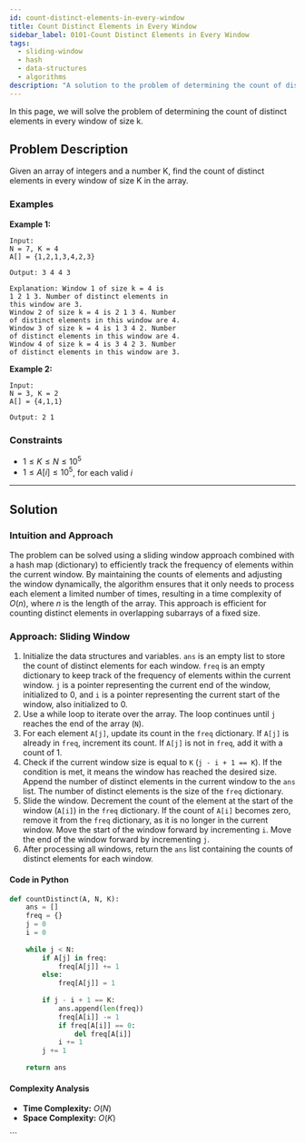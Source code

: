 ```yaml
---
id: count-distinct-elements-in-every-window
title: Count Distinct Elements in Every Window
sidebar_label: 0101-Count Distinct Elements in Every Window
tags:
  - sliding-window
  - hash
  - data-structures
  - algorithms
description: "A solution to the problem of determining the count of distinct elements in every window of size k."
---
```


In this page, we will solve the problem of determining the count of distinct elements in every window of size k.

## Problem Description

Given an array of integers and a number K, find the count of distinct elements in every window of size K in the array.

### Examples

**Example 1:**

```plaintext
Input:
N = 7, K = 4
A[] = {1,2,1,3,4,2,3}

Output: 3 4 4 3

Explanation: Window 1 of size k = 4 is
1 2 1 3. Number of distinct elements in
this window are 3. 
Window 2 of size k = 4 is 2 1 3 4. Number
of distinct elements in this window are 4.
Window 3 of size k = 4 is 1 3 4 2. Number
of distinct elements in this window are 4.
Window 4 of size k = 4 is 3 4 2 3. Number
of distinct elements in this window are 3.
```

**Example 2:**

```plaintext
Input:
N = 3, K = 2
A[] = {4,1,1}

Output: 2 1
```

### Constraints

- $1 \leq K \leq N \leq 10^5$
- $1 \leq A[i] \leq 10^5$, for each valid $i$

---

## Solution

### Intuition and Approach

The problem can be solved using a sliding window approach combined with a hash map (dictionary) to efficiently track the frequency of elements within the current window. By maintaining the counts of elements and adjusting the window dynamically, the algorithm ensures that it only needs to process each element a limited number of times, resulting in a time complexity of $O(n)$, where $n$ is the length of the array. This approach is efficient for counting distinct elements in overlapping subarrays of a fixed size.

<Tabs>
 <tabItem value="Sliding Window" label="Sliding Window">

### Approach: Sliding Window

1. Initialize the data structures and variables. `ans` is an empty list to store the count of distinct elements for each window. `freq` is an empty dictionary to keep track of the frequency of elements within the current window. `j` is a pointer representing the current end of the window, initialized to 0, and `i` is a pointer representing the current start of the window, also initialized to 0.
2. Use a while loop to iterate over the array. The loop continues until `j` reaches the end of the array (`N`).
3. For each element `A[j]`, update its count in the `freq` dictionary. If `A[j]` is already in `freq`, increment its count. If `A[j]` is not in `freq`, add it with a count of 1.
4. Check if the current window size is equal to `K` (`j - i + 1 == K`). If the condition is met, it means the window has reached the desired size. Append the number of distinct elements in the current window to the `ans` list. The number of distinct elements is the size of the `freq` dictionary.
5. Slide the window. Decrement the count of the element at the start of the window (`A[i]`) in the `freq` dictionary. If the count of `A[i]` becomes zero, remove it from the `freq` dictionary, as it is no longer in the current window. Move the start of the window forward by incrementing `i`. Move the end of the window forward by incrementing `j`.
6. After processing all windows, return the `ans` list containing the counts of distinct elements for each window.

#### Code in Python
```python
def countDistinct(A, N, K):
    ans = []
    freq = {}
    j = 0
    i = 0
    
    while j < N:
        if A[j] in freq:
            freq[A[j]] += 1
        else:
            freq[A[j]] = 1
        
        if j - i + 1 == K:
            ans.append(len(freq))
            freq[A[i]] -= 1
            if freq[A[i]] == 0:
                del freq[A[i]]
            i += 1
        j += 1
    
    return ans
```

#### Complexity Analysis

- **Time Complexity:** $O(N)$
- **Space Complexity:** $O(K)$

</tabItem>
</Tabs>
```
